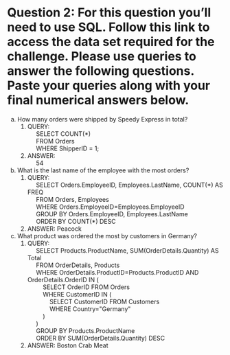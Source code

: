 # Question 2: For this question you’ll need to use SQL. Follow this link to access the data set required for the challenge. Please use queries to answer the following questions. Paste your queries along with your final numerical answers below. 


<ol type="a">
    <li> How many orders were shipped by Speedy Express in total? 
        <ol type="1">
            <li> QUERY:
                <br> &nbsp;&nbsp;&nbsp;&nbsp; SELECT COUNT(*) 
                <br> &nbsp;&nbsp;&nbsp;&nbsp; FROM Orders
                <br> &nbsp;&nbsp;&nbsp;&nbsp; WHERE ShipperID = 1;
            </li>
            <li> ANSWER:
                <br> &nbsp;&nbsp;&nbsp;&nbsp; 54 
            </li>
        </ol>
    </li>
    <li> What is the last name of the employee with the most orders? 
        <ol type="1">
            <li> QUERY:
                <br> &nbsp;&nbsp;&nbsp;&nbsp; SELECT Orders.EmployeeID, Employees.LastName, COUNT(*) AS FREQ
                <br> &nbsp;&nbsp;&nbsp;&nbsp; FROM Orders, Employees
                <br> &nbsp;&nbsp;&nbsp;&nbsp; WHERE Orders.EmployeeID=Employees.EmployeeID
                <br> &nbsp;&nbsp;&nbsp;&nbsp; GROUP BY Orders.EmployeeID, Employees.LastName
                <br> &nbsp;&nbsp;&nbsp;&nbsp; ORDER BY COUNT(*) DESC
            </li>
            <li> ANSWER:
                    Peacock
            </li>
        </ol>
    </li>
    <li> What product was ordered the most by customers in Germany?
        <ol type="1">
            <li> QUERY:
                <br> &nbsp;&nbsp;&nbsp;&nbsp; SELECT Products.ProductName, SUM(OrderDetails.Quantity) AS Total
                <br> &nbsp;&nbsp;&nbsp;&nbsp; FROM OrderDetails, Products
                <br> &nbsp;&nbsp;&nbsp;&nbsp; WHERE OrderDetails.ProductID=Products.ProductID AND OrderDetails.OrderID IN (
                <br> &nbsp;&nbsp;&nbsp;&nbsp;&nbsp;&nbsp;&nbsp;&nbsp; SELECT OrderID FROM Orders
                <br> &nbsp;&nbsp;&nbsp;&nbsp;&nbsp;&nbsp;&nbsp;&nbsp; WHERE CustomerID IN (
                <br> &nbsp;&nbsp;&nbsp;&nbsp;&nbsp;&nbsp;&nbsp;&nbsp;&nbsp;&nbsp;&nbsp;&nbsp; SELECT CustomerID FROM Customers
                <br> &nbsp;&nbsp;&nbsp;&nbsp;&nbsp;&nbsp;&nbsp;&nbsp;&nbsp;&nbsp;&nbsp;&nbsp; WHERE Country="Germany"
                <br> &nbsp;&nbsp;&nbsp;&nbsp;&nbsp;&nbsp;&nbsp;&nbsp; )
                <br> &nbsp;&nbsp;&nbsp;&nbsp; )
                <br> &nbsp;&nbsp;&nbsp;&nbsp; GROUP BY Products.ProductName
                <br> &nbsp;&nbsp;&nbsp;&nbsp; ORDER BY SUM(OrderDetails.Quantity) DESC
            </li>
            <li> ANSWER:
                    Boston Crab Meat
            </li>
        </ol>
    </li>            
</ol>
